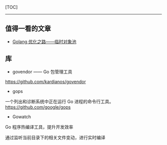 [TOC]

---

## 值得一看的文章

- [Golang 优化之路——临时对象池](http://blog.cyeam.com/golang/2017/02/08/go-optimize-slice-pool)

## 库


- govendor  —— Go 包管理工具

https://github.com/kardianos/govendor

- gops

一个列出和诊断系统中正在运行 Go 进程的命令行工具。 https://github.com/google/gops

- Gowatch

Go 程序热编译工具，提升开发效率

通过监听当前目录下的相关文件变动，进行实时编译